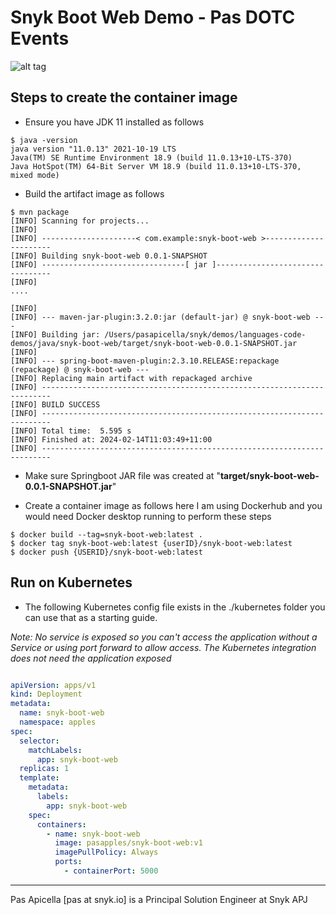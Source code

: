 # Snyk Boot Web Demo - Pas DOTC Events

![alt tag](https://i.ibb.co/7tnp1B6/snyk-logo.png)

## Steps to create the container image

- Ensure you have JDK 11 installed as follows

```shell
$ java -version
java version "11.0.13" 2021-10-19 LTS
Java(TM) SE Runtime Environment 18.9 (build 11.0.13+10-LTS-370)
Java HotSpot(TM) 64-Bit Server VM 18.9 (build 11.0.13+10-LTS-370, mixed mode)
```

- Build the artifact image as follows

```shell
$ mvn package
[INFO] Scanning for projects...
[INFO]
[INFO] ---------------------< com.example:snyk-boot-web >----------------------
[INFO] Building snyk-boot-web 0.0.1-SNAPSHOT
[INFO] --------------------------------[ jar ]---------------------------------
[INFO]
....

[INFO]
[INFO] --- maven-jar-plugin:3.2.0:jar (default-jar) @ snyk-boot-web ---
[INFO] Building jar: /Users/pasapicella/snyk/demos/languages-code-demos/java/snyk-boot-web/target/snyk-boot-web-0.0.1-SNAPSHOT.jar
[INFO]
[INFO] --- spring-boot-maven-plugin:2.3.10.RELEASE:repackage (repackage) @ snyk-boot-web ---
[INFO] Replacing main artifact with repackaged archive
[INFO] ------------------------------------------------------------------------
[INFO] BUILD SUCCESS
[INFO] ------------------------------------------------------------------------
[INFO] Total time:  5.595 s
[INFO] Finished at: 2024-02-14T11:03:49+11:00
[INFO] ------------------------------------------------------------------------
```

- Make sure Springboot JAR file was created at "**target/snyk-boot-web-0.0.1-SNAPSHOT.jar**"

- Create a container image as follows here I am using Dockerhub and you would need Docker desktop running to perform these steps

```shell
$ docker build --tag=snyk-boot-web:latest .
$ docker tag snyk-boot-web:latest {userID}/snyk-boot-web:latest
$ docker push {USERID}/snyk-boot-web:latest
```
## Run on Kubernetes

- The following Kubernetes config file exists in the ./kubernetes folder you can use that as a starting guide. 

_Note: No service is exposed so you can't access the application without a Service or using port forward to allow access. The Kubernetes integration does not need the application exposed_ 

```yaml

apiVersion: apps/v1
kind: Deployment
metadata:
  name: snyk-boot-web
  namespace: apples
spec:
  selector:
    matchLabels:
      app: snyk-boot-web
  replicas: 1
  template:
    metadata:
      labels:
        app: snyk-boot-web
    spec:
      containers:
        - name: snyk-boot-web
          image: pasapples/snyk-boot-web:v1
          imagePullPolicy: Always
          ports:
            - containerPort: 5000
```

<hr />
Pas Apicella [pas at snyk.io] is a Principal Solution Engineer at Snyk APJ 